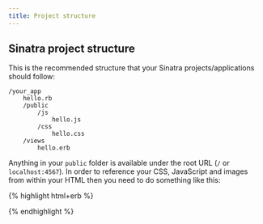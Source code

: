 ```yaml
---
title: Project structure
---
```


## Sinatra project structure

This is the recommended structure that your Sinatra projects/applications should follow:

    /your_app
        hello.rb
        /public
            /js
                hello.js
            /css
                hello.css
        /views
            hello.erb

Anything in your `public` folder is available under the root URL (`/` or `localhost:4567`). In order to reference your CSS, JavaScript and images from within your HTML then you need to do something like this:

{% highlight html+erb %}
<link rel="stylesheet" href="/css/hello.css">

<script src="/js/hello.js"></script>
{% endhighlight %}
